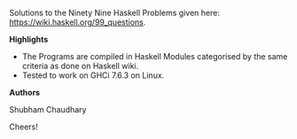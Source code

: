 Solutions to the Ninety Nine Haskell Problems given here:
https://wiki.haskell.org/99_questions.

**Highlights**
* The Programs are compiled in Haskell Modules categorised by the same criteria as done on Haskell wiki.
* Tested to work on GHCi 7.6.3 on Linux.

**Authors**

Shubham Chaudhary

Cheers!
